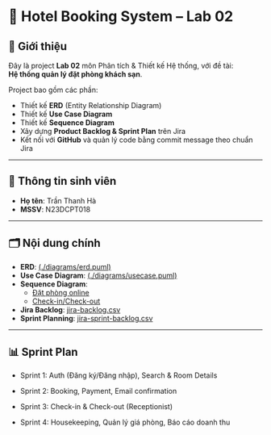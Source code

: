 # 🏨 Hotel Booking System – Lab 02

## 🎯 Giới thiệu
Đây là project **Lab 02** môn Phân tích & Thiết kế Hệ thống, với đề tài:  
**Hệ thống quản lý đặt phòng khách sạn**.  

Project bao gồm các phần:
- Thiết kế **ERD** (Entity Relationship Diagram)  
- Thiết kế **Use Case Diagram**  
- Thiết kế **Sequence Diagram**  
- Xây dựng **Product Backlog & Sprint Plan** trên Jira  
- Kết nối với **GitHub** và quản lý code bằng commit message theo chuẩn Jira  

---

## 👤 Thông tin sinh viên
- **Họ tên**: Trần Thanh Hà
- **MSSV**: N23DCPT018  

---

## 🗂️ Nội dung chính
- **ERD**: [(./diagrams/erd.puml)](https://github.com/miao0w025/BT-LAB02/blob/main/01%20ENITY%20%26%20ERD/ERD.png)  
- **Use Case Diagram**: [(./diagrams/usecase.puml)](https://github.com/miao0w025/BT-LAB02/blob/main/02%20USECASE/UseCase_Diagram.png)  
- **Sequence Diagram**:  
  - [Đặt phòng online](https://github.com/miao0w025/BT-LAB02/blob/main/03%20SEQUENCE%20UML/SEQ_BOOKING.png)  
  - [Check-in/Check-out](https://github.com/miao0w025/BT-LAB02/blob/main/03%20SEQUENCE%20UML/SEQ_CHECKIN.png)  
- **Jira Backlog**: [jira-backlog.csv](./docs/jira-backlog.csv)  
- **Sprint Planning**: [jira-sprint-backlog.csv](./docs/jira-sprint-backlog.csv)  

---

## 📊 Sprint Plan
- Sprint 1: Auth (Đăng ký/Đăng nhập), Search & Room Details

- Sprint 2: Booking, Payment, Email confirmation

- Sprint 3: Check-in & Check-out (Receptionist)

- Sprint 4: Housekeeping, Quản lý giá phòng, Báo cáo doanh thu
